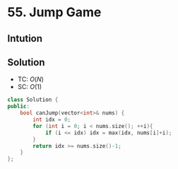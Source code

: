 # 55. Jump Game

## Intution

## Solution
* TC: $O(N)$
* SC: $O(1)$
```cpp
class Solution {
public:
    bool canJump(vector<int>& nums) {
        int idx = 0;
        for (int i = 0; i < nums.size(); ++i){
            if (i <= idx) idx = max(idx, nums[i]+i);
        }
        return idx >= nums.size()-1;
    }
};
```